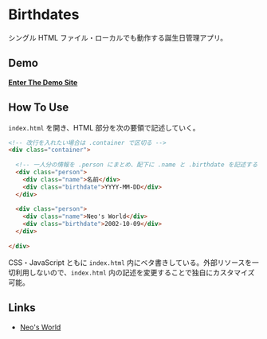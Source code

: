 # Birthdates

シングル HTML ファイル・ローカルでも動作する誕生日管理アプリ。


## Demo

__[Enter The Demo Site](https://neos21.github.io/birthdates/)__


## How To Use

`index.html` を開き、HTML 部分を次の要領で記述していく。

```html
<!-- 改行を入れたい場合は .container で区切る -->
<div class="container">
  
  <!-- 一人分の情報を .person にまとめ、配下に .name と .birthdate を記述する -->
  <div class="person">
    <div class="name">名前</div>
    <div class="birthdate">YYYY-MM-DD</div>
  </div>
  
  <div class="person">
    <div class="name">Neo's World</div>
    <div class="birthdate">2002-10-09</div>
  </div>
  
</div>
```

CSS・JavaScript ともに `index.html` 内にベタ書きしている。外部リソースを一切利用しないので、`index.html` 内の記述を変更することで独自にカスタマイズ可能。


## Links

- [Neo's World](https://neos21.net/)
